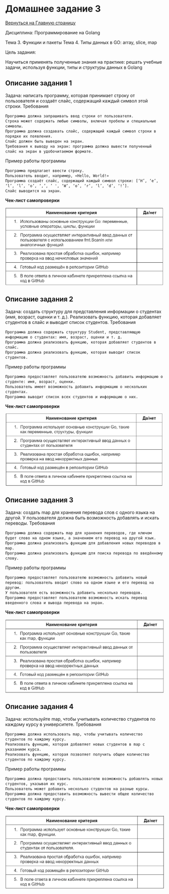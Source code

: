 # Домашнее задание 3

[Вернуться на Главную страницу](../../../README.MD)

Дисциплина: Программирование на Golang

Тема 3. Функции и пакеты
Тема 4. Типы данных в GO: array, sliсe, map

Цель задания:

Научиться применять полученные знания на практике: решать учебные задачи, используя функции, типы и структуры данных в Golang


## Описание задания 1

Задача: написать программу, которая принимает строку от пользователя и создаёт слайс, содержащий каждый символ этой строки.
Требования

    Программа должна запрашивать ввод строки от пользователя.
    Строка может содержать любые символы, включая пробелы и специальные символы.
    Программа должна создавать слайс, содержащий каждый символ строки в порядке их появления.
    Слайс должен быть выведен на экран.
    Требования к выводу на экран: программа должна вывести полученный слайс на экран в удобочитаемом формате.

Пример работы программы

    Программа предлагает ввести строку.
    Пользователь вводит, например, «Hello, World!»
    Программа создаёт слайс, содержащий каждый символ строки: [‘H’, ‘e’, ‘l’, ‘l’, ‘o’, ‘,’, ’ ', ‘W’, ‘o’, ‘r’, ‘l’, ‘d’, ‘!’].
    Слайс выводится на экран.

**Чек-лист самопроверки**

![alt text](assets/image1.png)

## Описание задания 2

Задача: создать структуру для представления информации о студентах (имя, возраст, оценки и т. д.). Реализовать функцию, которая добавляет студентов в слайс и выводит список студентов.
Требования

    Программа должна содержать структуру Student, представляющую информацию о студентах: имя, возраст, оценки и т. д.
    Программа должна реализовать функцию, которая добавляет студентов в слайс.
    Программа должна реализовать функцию, которая выводит список студентов.

Пример работы программы

    Программа предоставляет пользователю возможность добавить информацию о студенте: имя, возраст, оценки.
    Пользователь имеет возможность добавить информацию о нескольких студентах.
    Программа выводит список всех студентов и информацию о них.

**Чек-лист самопроверки**

![alt text](assets/image2.png)

## Описание задания 3

Задача: создать map для хранения перевода слов с одного языка на другой. У пользователя должна быть возможность добавлять и искать переводы.
Требования

    Программа должна содержать map для хранения переводов, где ключом будет слово на одном языке, а значением его перевод на другой язык.
    Программа должна реализовать функцию для добавления новых переводов в map.
    Программа должна реализовать функцию для поиска перевода по введённому слову.

Пример работы программы

    Программа предоставляет пользователю возможность добавить новый перевод: пользователь вводит слово на одном языке и его перевод на другом.
    У пользователя есть возможность добавить несколько переводов.
    Программа предоставляет пользователю возможность искать перевод введенного слова и вывода перевода на экран.

**Чек-лист самопроверки**

![alt text](assets/image3.png)
 
## Описание задания 4

Задача: используйте map, чтобы учитывать количество студентов по каждому курсу в университете.
Требования

    Программа должна использовать map, чтобы учитывать количество студентов по каждому курсу.
    Реализовать функцию, которая добавляет новых студентов в map с указанием курса.
    Реализовать функцию, которая позволяет получить общее количество студентов по каждому курсу.

Пример работы программы

    Программа должна предоставить пользователю возможность добавлять новых студентов, указывая их курс.
    Пользователь может добавить несколько студентов на разные курсы.
    Программа должна предоставить возможность вывести общее количество студентов по каждому курсу.

**Чек-лист самопроверки**

![alt text](assets/image4.png)
